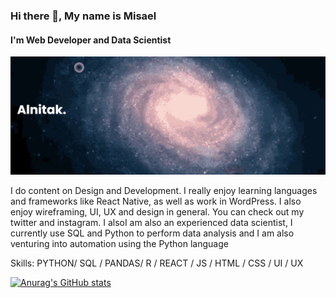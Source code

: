 ### Hi there 👋, My name is Misael
#### I'm Web Developer and Data Scientist
![I'm Web Developer and Data Scientist](https://github.com/Alnit4k/Alnit4k/blob/main/banner.png)

I do content on Design and Development. I really enjoy learning languages and frameworks like React Native, as well as work in WordPress. I also enjoy wireframing, UI, UX and design in general. You can check out my twitter and instagram. I alsoI am also an experienced data scientist, I currently use SQL and Python to perform data analysis and I am also venturing into automation using the Python language

Skills: PYTHON/ SQL / PANDAS/ R / REACT / JS / HTML / CSS / UI / UX


[![Anurag's GitHub stats](https://github-readme-stats.vercel.app/api?username=alnit4k&show_icons=true&theme=dracula)](https://github.com/anuraghazra/github-readme-stats)
